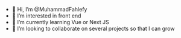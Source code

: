 - 👋 Hi, I’m @MuhammadFahlefy
- 👀 I’m interested in front end 
- 🌱 I’m currently learning Vue or Next JS
- 💞️ I’m looking to collaborate on several projects so that I can grow

<!---
MuhammadFahlefy/MuhammadFahlefy is a ✨ special ✨ repository because its `README.md` (this file) appears on your GitHub profile.
You can click the Preview link to take a look at your changes.
--->
